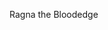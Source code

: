 <!Doctype html>
<html>
<head> 
<title> first project on github ever! </title> 
</head>
<body><p> Ragna the Bloodedge</p>
<img src="http://www.dustloop.com/wiki/images/thumb/f/fd/BBCS_Ragna_6A.png/175px-BBCS_Ragna_6A.png" alt="">
<footer></footer>
</body>
</html>
